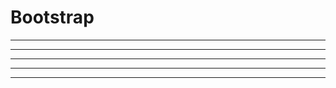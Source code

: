 # Bootstrap



-------------------------------------------------------------------------------



-------------------------------------------------------------------------------


-------------------------------------------------------------------------------


-------------------------------------------------------------------------------

-------------------------------------------------------------------------------
